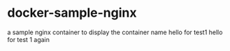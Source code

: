 # docker-sample-nginx
a sample nginx container to display the container name
hello for test1
hello for test 1 again
